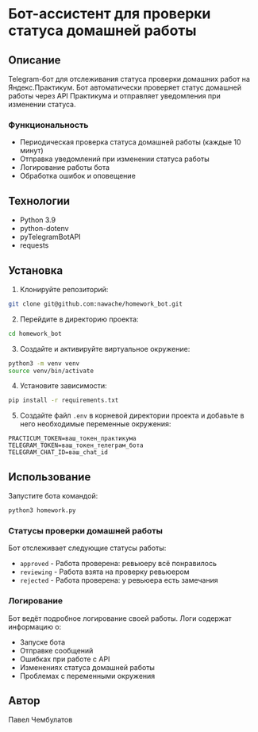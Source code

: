 # Бот-ассистент для проверки статуса домашней работы

## Описание

Telegram-бот для отслеживания статуса проверки домашних работ на Яндекс.Практикум. Бот автоматически проверяет статус домашней работы через API Практикума и отправляет уведомления при изменении статуса.

### Функциональность

- Периодическая проверка статуса домашней работы (каждые 10 минут)
- Отправка уведомлений при изменении статуса работы
- Логирование работы бота
- Обработка ошибок и оповещение

## Технологии

- Python 3.9
- python-dotenv
- pyTelegramBotAPI
- requests

## Установка

1. Клонируйте репозиторий:

```bash
git clone git@github.com:nawache/homework_bot.git
```

2. Перейдите в директорию проекта:

```bash
cd homework_bot
```

3. Создайте и активируйте виртуальное окружение:

```bash
python3 -m venv venv
source venv/bin/activate
```

4. Установите зависимости:

```bash
pip install -r requirements.txt
```

5. Создайте файл `.env` в корневой директории проекта и добавьте в него необходимые переменные окружения:

```
PRACTICUM_TOKEN=ваш_токен_практикума
TELEGRAM_TOKEN=ваш_токен_телеграм_бота
TELEGRAM_CHAT_ID=ваш_chat_id
```

## Использование

Запустите бота командой:

```bash
python3 homework.py
```

### Статусы проверки домашней работы

Бот отслеживает следующие статусы работы:

- `approved` - Работа проверена: ревьюеру всё понравилось
- `reviewing` - Работа взята на проверку ревьюером
- `rejected` - Работа проверена: у ревьюера есть замечания

### Логирование

Бот ведёт подробное логирование своей работы. Логи содержат информацию о:

- Запуске бота
- Отправке сообщений
- Ошибках при работе с API
- Изменениях статуса домашней работы
- Проблемах с переменными окружения

## Автор

Павел Чембулатов
